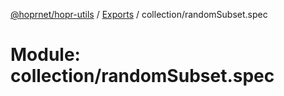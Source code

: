 [@hoprnet/hopr-utils](../README.md) / [Exports](../modules.md) / collection/randomSubset.spec

# Module: collection/randomSubset.spec
